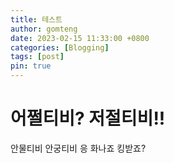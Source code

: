 ```yaml
---
title: 테스트
author: gomteng
date: 2023-02-15 11:33:00 +0800
categories: [Blogging]
tags: [post]
pin: true
---
```


# 어쩔티비? 저절티비!!

안물티비 안궁티비 응 화나죠 킹받죠?